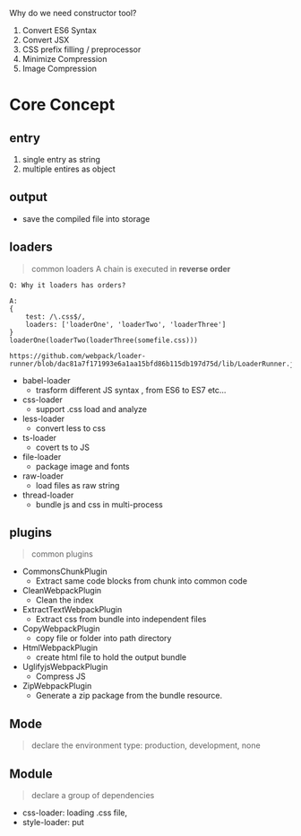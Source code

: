 Why do we need constructor tool?

1. Convert ES6 Syntax
2. Convert JSX
3. CSS prefix filling / preprocessor
4. Minimize Compression
5. Image Compression

# Core Concept


## entry

1. single entry as string
2. multiple entires as object

## output

- save the compiled file into storage

## loaders

> common loaders
> A chain is executed in **reverse order**

```
Q: Why it loaders has orders?

A:
{
    test: /\.css$/,
    loaders: ['loaderOne', 'loaderTwo', 'loaderThree']
}
loaderOne(loaderTwo(loaderThree(somefile.css)))

https://github.com/webpack/loader-runner/blob/dac81a7f171993e6a1aa15bfd86b115db197d75d/lib/LoaderRunner.js#L231
```

- babel-loader
  - trasform different JS syntax , from ES6 to ES7 etc...
- css-loader
  - support .css load and analyze
- less-loader
  - convert less to css
- ts-loader
  - covert ts to JS
- file-loader
  - package image and fonts
- raw-loader
  - load files as raw string
- thread-loader
  - bundle js and css in multi-process

## plugins

> common plugins

- CommonsChunkPlugin
  - Extract same code blocks from chunk into common code
- CleanWebpackPlugin
  - Clean the index
- ExtractTextWebpackPlugin
  - Extract css from bundle into independent files
- CopyWebpackPlugin
  - copy file or folder into path directory
- HtmlWebpackPlugin
  - create html file to hold the output bundle
- UglifyjsWebpackPlugin
  - Compress JS
- ZipWebpackPlugin
  - Generate a zip package from the bundle resource.

## Mode

> declare the environment type: production, development, none

## Module

> declare a group of dependencies

- css-loader: loading .css file,
- style-loader: put <style> tag into head

## Hot load

- webpack-dev-server
- webpack-dev-middleware

> Source code learning

1. Webpack compile

- compile js into bundle

2. HMR Server

- output hot load file to HMR Runtime

3. Bundle server

- provide file to be accessed by browser.

4. HMR Runtime

- Will be injected into browser and update file change.

5. bundle.js

- the output bundled file

# Advanced Topic

## 资源内联

### 意义

- 代码层面

  - 页面框架的初始化脚本
  - 上报相关打点 (https://juejin.cn/post/7047710777507053582)
  - css 内联避免页面闪动

- 请求层面： 减少 HTTP 网络请求数
  - 小图片或者字体内联(url-loader)

### HTML 和 JS 内联

- raw-loader 内联 html

```
<script> ${require('raw-loader!babel-loader!./meta.html)}></script>
```

- raw-loader 内联 JS

```
<script>${require('raw-loader!babel-loader!../node_modules/lib-flexible')}</script>
```

### Treeshaking & Scope Hoisting
```
Supported by default
```

### Core Module

- webpack-cli
  - yargs

- tapable hooks

### AST (abstract syntax tree)

online demo: https://esprima.org/demo/parse.html  

```
主要应用:
1. 前端framework syntax 转换为AST -> 最终生成浏览器能辨认的 字符串
2. Babel -> 不同版本间的 Javascript Syntax 进行转换， 例如ES6 -> ES5
```

### simplepack

小项目: 通过实现一个简单版的webpack作为练习并领会webpack的核心设计流程

需求
```
1. 可以将es6语法转换成ES5的语法
 - 通过babylon生成AST
 - 通过babel-core将AST重新生成源码
2. 可以分析模块之间的依赖关系
 - 通过babel-traverse 的ImportDeclaration 方法获取依赖属性
3. 生成的JS文件可以在浏览器中运行
```

### simple-loader

小项目: 通过实现一个简单版的mini loader作为练习并领会loader的作用以及开发调试的方法

需求

```
1. 能够加载.json 文件
2. 并且过滤 'foo' 字符 为 '_' .   
3. 替换LINE SEPERATOR 和 PARAGRAPH SEPARATOR  为 unicode 的 string形式, 如 "\u2028"
console.log('\u2028');   // Output: (a blank line)
console.log('\\u2028'); // Output: \u2028
4. 用loader-runner, loader-utils 来进行调试

```

### simple-plugin 

小项目: 通过实现一个简单版的mini plugin作为练习并领会如何根据项目需要，开发webpack插件

```
1.将资源打包成zip 文件
2.输出在dist 目录
3.可自定义zip 文件的名称
```